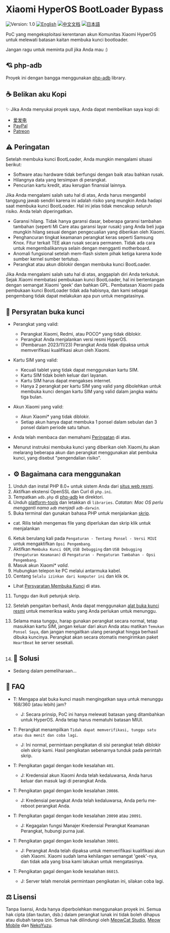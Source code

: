 # Xiaomi HyperOS BootLoader Bypass

![Version: 1.0](https://img.shields.io/badge/Version-1.0-brightgreen?style=for-the-badge) [![English](https://img.shields.io/badge/English-brightgreen?style=for-the-badge)](README.md) [![中文文档](https://img.shields.io/badge/中文文档-brightgreen?style=for-the-badge)](README-zh.md) [![日本語](https://img.shields.io/badge/日本語-brightgreen?style=for-the-badge)](README-ja.md)

PoC yang mengeksploitasi kerentanan akun Komunitas Xiaomi HyperOS untuk melewati batasan kaitan membuka kunci bootloader.

Jangan ragu untuk meminta pull jika Anda mau :)

## 💘 php-adb

Proyek ini dengan bangga menggunakan [php-adb](https://github.com/MlgmXyysd/php-adb) library.

## ☕ Belikan aku Kopi

✨ Jika Anda menyukai proyek saya, Anda dapat membelikan saya kopi di:

 - [爱发电](https://afdian.net/@MlgmXyysd)
 - [PayPal](https://paypal.me/MlgmXyysd)
 - [Patreon](https://www.patreon.com/MlgmXyysd)

## ⚠️ Peringatan

Setelah membuka kunci BootLoader, Anda mungkin mengalami situasi berikut:

- Software atau hardware tidak berfungsi dengan baik atau bahkan rusak.
- Hilangnya data yang tersimpan di perangkat.
- Pencurian kartu kredit, atau kerugian finansial lainnya.

Jika Anda mengalami salah satu hal di atas, Anda harus mengambil tanggung jawab sendiri karena ini adalah risiko yang mungkin Anda hadapi saat membuka kunci BootLoader. Hal ini jelas tidak mencakup seluruh risiko. Anda telah diperingatkan.

- Garansi hilang. Tidak hanya garansi dasar, beberapa garansi tambahan tambahan (seperti Mi Care atau garansi layar rusak) yang Anda beli juga mungkin hilang sesuai dengan pengecualian yang diberikan oleh Xiaomi.
- Penghancuran tingkat keamanan perangkat keras seperti Samsung Knox. Fitur terkait TEE akan rusak secara permanen. Tidak ada cara untuk mengembalikannya selain dengan mengganti motherboard.
- Anomali fungsional setelah mem-flash sistem pihak ketiga karena kode sumber kernel sumber tertutup.
- Perangkat atau akun diblokir dengan membuka kunci BootLoader.

Jika Anda mengalami salah satu hal di atas, anggaplah diri Anda terkutuk. Sejak Xiaomi membatasi pembukaan kunci BootLoader, hal ini bertentangan dengan semangat Xiaomi 'geek' dan bahkan GPL. Pembatasan Xiaomi pada pembukaan kunci BootLoader tidak ada habisnya, dan kami sebagai pengembang tidak dapat melakukan apa pun untuk mengatasinya.

## 📲 Persyratan buka kunci

- Perangkat yang valid:
  - Perangkat Xiaomi, Redmi, atau POCO\* yang tidak diblokir.
  - Perangkat Anda menjalankan versi resmi HyperOS.
  - (Pembaruan 2023/11/23) Perangkat Anda tidak dipaksa untuk memverifikasi kualifikasi akun oleh Xiaomi.
- Kartu SIM yang valid:
  - Kecuali tablet yang tidak dapat menggunakan kartu SIM.
  - Kartu SIM tidak boleh keluar dari layanan.
  - Kartu SIM harus dapat mengakses internet.
  - Hanya 2 perangkat per kartu SIM yang valid yang dibolehkan untuk membuka kunci dengan kartu SIM yang valid dalam jangka waktu tiga bulan.
- Akun Xiaomi yang valid:
  - Akun Xiaomi\* yang tidak diblokir.
  - Setiap akun hanya dapat membuka 1 ponsel dalam sebulan dan 3 ponsel dalam periode satu tahun.
- Anda telah membaca dan memahami [Peringatan](https://github.com/MlgmXyysd/Xiaomi-HyperOS-BootLoader-Bypass/tree/master/docs#%EF%B8%8F-warning) di atas.

- Menurut instruksi membuka kunci yang diberikan oleh Xiaomi,itu akan melarang beberapa akun dan perangkat menggunakan alat pembuka kunci, yang disebut "pengendalian risiko".

- ## ⚙️ Bagaimana cara menggunakan

1. Unduh dan instal PHP 8.0+ untuk sistem Anda dari [situs web resmi](https://www.php.net/downloads).
2. Aktifkan ekstensi OpenSSL dan Curl di `php.ini`.
3. Tempatkan `adb.php` di [php-adb](https://github.com/MlgmXyysd/php-adb) ke direktori.
4. Unduh [platform-tools](https://developer.android.com/studio/releases/platform-tools) dan letakkan di `libraries`. *Catatan: Mac OS perlu mengganti nama `adb` menjadi `adb-darwin`.*
5. Buka terminal dan gunakan bahasa PHP untuk menjalankan [skrip](../bypass.php).

- cat. Rilis telah mengemas file yang diperlukan dan skrip klik untuk menjalankan

6. Ketuk berulang kali pada `Pengaturan - Tentang Ponsel - Versi MIUI` untuk mengaktifkan `Opsi Pengembang`.
7. Aktifkan `Membuka Kunci OEM`, `USB Debugging` dan `USB Debugging (Pengaturan Keamanan)` di `Pengaturan - Pengaturan Tambahan - Opsi Pengembang`.
8. Masuk akun Xiaomi\* _valid_.
10. Hubungkan telepon ke PC melalui antarmuka kabel.
11. Centang `Selalu izinkan dari komputer ini` dan klik `OK`.

- Lihat [Persyaratan Membuka Kunci](https://github.com/MlgmXyysd/Xiaomi-HyperOS-BootLoader-Bypass/tree/master/docs#-Unlocking-requirements) di atas.

11. Tunggu dan ikuti petunjuk skrip.
12. Setelah pengaitan berhasil, Anda dapat menggunakan [alat buka kunci resmi](https://en.miui.com/unlock/index.html) untuk memeriksa waktu yang Anda perlukan untuk menunggu.
13. Selama masa tunggu, harap gunakan perangkat secara normal, tetap masukkan kartu SIM, jangan keluar dari akun Anda atau matikan `Temukan Ponsel Saya`, dan jangan mengaitkan ulang perangkat hingga berhasil dibuka kuncinya. Perangkat akan secara otomatis mengirimkan paket `HeartBeat` ke server sesekali.

14. ## 📖 Solusi

- Sedang dalam pemeliharaan...

## 🔖 FAQ

- T: Mengapa alat buka kunci masih mengingatkan saya untuk menunggu 168/360 (atau lebih) jam?
  - J: Secara prinsip, PoC ini hanya melewati batasan yang ditambahkan untuk HyperOS. Anda tetap harus mematuhi batasan MIUI.

- T: Perangkat menampilkan `Tidak dapat memverifikasi, tunggu satu atau dua menit dan coba lagi`.
  - J: Ini normal, permintaan pengikatan di sisi perangkat telah diblokir oleh skrip kami. Hasil pengikatan sebenarnya tunduk pada perintah skrip.

- T: Pengikatan gagal dengan kode kesalahan `401`.
  - J: Kredensial akun Xiaomi Anda telah kedaluwarsa, Anda harus keluar dan masuk lagi di perangkat Anda.

- T: Pengikatan gagal dengan kode kesalahan `20086`.
  - J: Kredensial perangkat Anda telah kedaluwarsa, Anda perlu me-reboot perangkat Anda.

- T: Pengikatan gagal dengan kode kesalahan `20090` atau `20091`.
  - J: Kegagalan fungsi Manajer Kredensial Perangkat Keamanan Perangkat, hubungi purna jual.

- T: Pengikatan gagal dengan kode kesalahan `30001`.
  - J: Perangkat Anda telah dipaksa untuk memverifikasi kualifikasi akun oleh Xiaomi. Xiaomi sudah lama kehilangan semangat 'geek'-nya, dan tidak ada yang bisa kami lakukan untuk mengatasinya.

- T: Pengikatan gagal dengan kode kesalahan `86015`.
  - J: Server telah menolak permintaan pengikatan ini, silakan coba lagi.

## ⚖️ Lisensi

Tanpa lisensi, Anda hanya diperbolehkan menggunakan proyek ini. Semua hak cipta (dan tautan, dsb.) dalam perangkat lunak ini tidak boleh dihapus atau diubah tanpa izin. Semua hak dilindungi oleh [MeowCat Studio](https://github.com/MeowCat-Studio), [Meow Mobile](https://github.com/Meow-Mobile) dan [NekoYuzu](https://github.com/MlgmXyysd).
